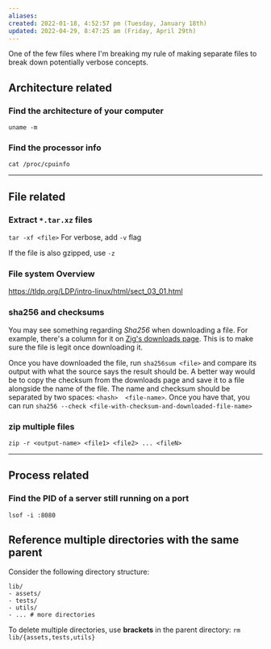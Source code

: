 ```yaml
---
aliases: 
created: 2022-01-18, 4:52:57 pm (Tuesday, January 18th)
updated: 2022-04-29, 8:47:25 am (Friday, April 29th)
---
```

One of the few files where I'm breaking my rule of making separate files to break down potentially verbose concepts.

## Architecture related
### Find the architecture of your computer
`uname -m`

### Find the processor info
`cat /proc/cpuinfo`

---

## File related
### Extract `*.tar.xz` files
`tar -xf <file>`
For verbose, add `-v` flag

If the file is also gzipped, use `-z`

### File system Overview
https://tldp.org/LDP/intro-linux/html/sect_03_01.html

### sha256 and checksums
You may see something regarding *Sha256* when downloading a file.
For example, there's a column for it on [Zig's downloads page](https://ziglang.org/download/).
This is to make sure the file is legit once downloading it.

Once you have downloaded the file, run `sha256sum <file>` and compare its output with what the source says the result should be.
A better way would be to copy the checksum from the downloads page and save it to a file alongside the name of the file.
The name and checksum should be separated by two spaces: `<hash>  <file-name>`.
Once you have that, you can run `sha256 --check <file-with-checksum-and-downloaded-file-name>`

### zip multiple files
`zip -r <output-name> <file1> <file2> ... <fileN>`

---

## Process related
### Find the PID of a server still running on a port
`lsof -i :8080`

## Reference multiple directories with the same parent
Consider the following directory structure:
```
lib/
- assets/
- tests/
- utils/
- ... # more directories
```

To delete multiple directories, use **brackets** in the parent directory:
`rm lib/{assets,tests,utils}`
